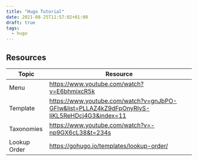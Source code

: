 ```yaml
---
title: "Hugo Tutorial"
date: 2021-08-25T11:57:02+01:00
draft: true
tags:
  - hugo
---
```


## Resources
| Topic | Resource |
| --- | --- |
| Menu | https://www.youtube.com/watch?v=E6bhmixcR5k |
| Template | https://www.youtube.com/watch?v=gnJbPO-GFIw&list=PLLAZ4kZ9dFpOnyRlyS-liKL5ReHDcj4G3&index=11 |
| Taxonomies | https://www.youtube.com/watch?v=-np9GX6cL38&t=234s |
| Lookup Order | https://gohugo.io/templates/lookup-order/ |
